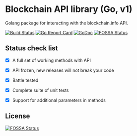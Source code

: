 # Blockchain API library (Go, v1)

Golang package for interacting with the blockchain.info API.

[![Build Status](https://travis-ci.org/xorcare/blockchain.svg?branch=master)](https://travis-ci.org/xorcare/blockchain)
[![Go Report Card](https://goreportcard.com/badge/github.com/xorcare/blockchain)](https://goreportcard.com/report/github.com/xorcare/blockchain)
[![GoDoc](https://godoc.org/github.com/xorcare/blockchain?status.svg)](https://godoc.org/github.com/xorcare/blockchain)
[![FOSSA Status](https://app.fossa.io/api/projects/git%2Bgithub.com%2Fxorcare%2Fblockchain.svg?type=shield)](https://app.fossa.io/projects/git%2Bgithub.com%2Fxorcare%2Fblockchain?ref=badge_shield)

## Status check list
  
- [x] A full set of working methods with API
- [x] API frozen, new releases will not break your code
- [x] Battle tested
- [x] Complete suite of unit tests
- [x] Support for additional parameters in methods


## License
[![FOSSA Status](https://app.fossa.io/api/projects/git%2Bgithub.com%2Fxorcare%2Fblockchain.svg?type=large)](https://app.fossa.io/projects/git%2Bgithub.com%2Fxorcare%2Fblockchain?ref=badge_large)